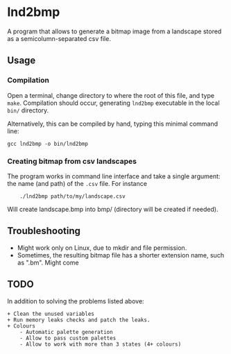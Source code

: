 lnd2bmp
=======

A program that allows to generate a bitmap image from a landscape stored as a semicolumn-separated csv file.

Usage
-----

### Compilation

Open a terminal, change directory to where the root of this file, and type `make`.
Compilation should occur, generating `lnd2bmp` executable in the local `bin/` directory.

Alternatively, this can be compiled by hand, typing this minimal command line:

```shell
gcc lnd2bmp -o bin/lnd2bmp
```

### Creating bitmap from csv landscapes

The program works in command line interface and take a single argument:
the name (and path) of the `.csv` file.
For instance

```shell
	./lnd2bmp path/to/my/landscape.csv
```

Will create landscape.bmp into bmp/ (directory will be created if needed).


Troubleshooting
---------------

 + Might work only on Linux, due to mkdir and file permission.
 + Sometimes, the resulting bitmap file has a shorter extension name, such as ".bm". Might come

TODO
----

In addition to solving the problems listed above:

	+ Clean the unused variables
	+ Run memory leaks checks and patch the leaks.
	+ Colours
		- Automatic palette generation
		- Allow to pass custom palettes
		- Allow to work with more than 3 states (4+ colours)

